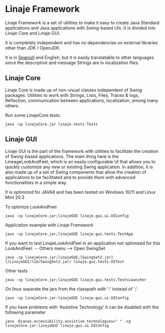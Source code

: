 # Linaje Framework

Linaje Framework is a set of utilities to make it easy to create Java Standard applications and Java applications with Swing-based UIs.
It is divided into Linaje Core and Linaje GUI.

It is completely independent and has no dependencies on external libraries other than JDK / OpenJDK.

It is in [Spanish](README_ES.md) and English, but it is easily translatable to other languages since the descriptive and message Strings are in localization files.




## Linaje Core

Linaje Core is made up of non-visual classes independent of Swing packages. Utilities to work with Strings, Lists, Files, Traces & logs, Reflection, communication between applications, localization, among many others.

Run some LinajeCore tests:
```
java -cp linajeCore.jar linaje.tests.Tests
```


## Linaje GUI

Linaje GUI is the part of the framework with utilities to facilitate the creation of Swing-based applications. The main thing here is the LineageLookAndFeel, which is an easily configurable UI that allows you to quickly customize any new or existing Swing application. In addition, it is also made up of a set of Swing components that allow the creation of applications to be facilitated and to provide them with advanced functionalities in a simple way.

It is optimized for JAVA8 and has been tested on Windows 10/11 and Linux Mint 20.3

 


To optimize LookAndFeel
```
java -cp linajeCore.jar;linajeGUI linaje.gui.ui.UIConfig
```

Application example with Linaje Framework
```
java -cp linajeCore.jar;linajeGUI linaje.gui.tests.TestApp
```

If you want to test LinajeLookAndFeel in an application not optimized for this LookAndFeel: -- Others menu --> Open SwingSet

```
java -cp linajeCore.jar;linajeGUI;[SwingSet2.jar](/LinajeGUI/lib/SwingSet2.jar) linaje.gui.tests.UITest
```

Other tests
```
java -cp linajeCore.jar;linajeGUI linaje.gui.tests.TestsLauncher
```

On linux separate the jars from the classpath with ':' instead of ';'
```
java -cp linajeCore.jar:linajeGUI linaje.gui.ui.UIConfig
```

If you have problems with 'Assistive Technology' it can be disabled with the following parameter
```
java -Djavax.accessibility.assistive_technologies=" " -cp linajeCore.jar:linajeGUI linaje.gui.ui.UIConfig
```
